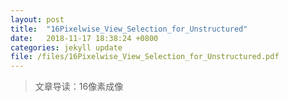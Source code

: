 ```yaml
---
layout: post
title:  "16Pixelwise_View_Selection_for_Unstructured"
date:   2018-11-17 18:38:24 +0800
categories: jekyll update
file: /files/16Pixelwise_View_Selection_for_Unstructured.pdf
---
```


> 文章导读：16像素成像


